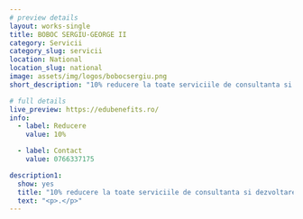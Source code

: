 ```yaml
---
# preview details
layout: works-single
title: BOBOC SERGIU-GEORGE II
category: Servicii
category_slug: servicii
location: National
location_slug: national
image: assets/img/logos/bobocsergiu.png  
short_description: "10% reducere la toate serviciile de consultanta si dezvoltare software"

# full details
live_preview: https://edubenefits.ro/
info:
  - label: Reducere
    value: 10%

  - label: Contact
    value: 0766337175

description1:
  show: yes
  title: "10% reducere la toate serviciile de consultanta si dezvoltare software"
  text: "<p>.</p>"
---
```


